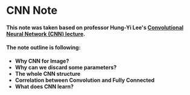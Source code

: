 # CNN Note

#### This note was taken based on professor Hung-Yi Lee's [Convolutional Neural Network (CNN) lecture](https://www.youtube.com/watch?v=FrKWiRv254g&list=PLJV_el3uVTsPy9oCRY30oBPNLCo89yu49&index=19).

#### The note outline is following:

- **Why CNN for Image?**
- **Why can we discard some parameters?**
- **The whole CNN structure**
- **Correlation between Convolution and Fully Connected**
- **What does CNN learn?**
